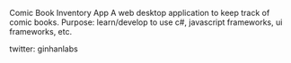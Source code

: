 ﻿Comic Book Inventory App
A web desktop application to keep track of comic books.
Purpose: learn/develop to use c#, javascript frameworks, ui frameworks, etc.

twitter: ginhanlabs